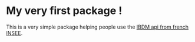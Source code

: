 # My very first package !

This is a very simple package helping people use the [IBDM api from french INSEE](https://api.insee.fr/catalogue/site/themes/wso2/subthemes/insee/pages/item-info.jag?name=BDM&version=V1&provider=insee).